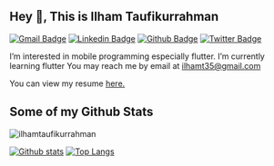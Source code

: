 <!-- ### Hi there 👋

<!-- I am a software developer with robust problem solving skills and proven experience in creating and designing software environment -->
<!-- - 🔭 I’m currently working on ... -->
<!-- - 👀 I’m interested in mobile programming especially flutter. -->
<!-- - 🌱 I’m currently learning flutter -->
<!-- - 👯 I’m looking to collaborate on ... -->
<!-- - 🤔 I’m looking for help with ... -->
<!-- - 💬 Ask me about ... -->
<!-- - 📫 You may reach me by email at ilhamt35@gmail.com -->
<!-- - 😄 Pronouns: ...
- ⚡ Fun fact: ...
 -->
 ## Hey 👋, This is Ilham Taufikurrahman
[![Gmail Badge](https://img.shields.io/badge/-ilhamt35@gmail.com-c14438?style=flat&logo=Gmail&logoColor=white&link=mailto:ilhamt35@gmail.com)](mailto:ilhamt35@gmail.com) 
[![Linkedin Badge](https://img.shields.io/badge/-ilhamtaufikurrahman-0072b1?style=flat&logo=Linkedin&logoColor=white&link=https://www.linkedin.com/in/ilhamtaufikurrahman/)](https://www.linkedin.com/in/ilhamtaufikurrahman/) [![Github Badge](https://img.shields.io/badge/-ilhamtaufikurrahman-grey?style=flat&logo=github&logoColor=white&link=https://github.com/ilhamtaufikurrahman/)](https://www.github.com/ilhamtaufikurrahman/) [![Twitter Badge](https://img.shields.io/badge/-ilhamtaufiku-00acee?style=flat&logo=twitter&logoColor=white&link=https://twitter.com/ilhamtaufiku/)](https://www.twitter.com/ilhamtaufiku/) <p align='left'>I’m interested in mobile programming especially flutter.
I’m currently learning flutter
You may reach me by email at ilhamt35@gmail.com</p><p align='left'> You can view my resume <a href='https://drive.google.com/file/d/1K6tSiPrQqrNC1_AmRjXfDV4FxgMlwbAX/view?usp=sharing ' target=_blank><u>here</u>.</a></p>
## Some of my Github Stats
<p align=left> <img src=https://komarev.com/ghpvc/?username=ilhamtaufikurrahman alt=ilhamtaufikurrahman /> </p>

[![Github stats](https://github-readme-stats.vercel.app/api?username=ilhamtaufikurrahman&show_icons=true&theme=radical&include_all_commits=true)](https://github.com/ilhamtaufikurrahman/github-readme-stats)
[![Top Langs](https://github-readme-stats.vercel.app/api/top-langs/?username=ilhamtaufikurrahman&theme=radical&layout=compact)](https://github.com/ilhamtaufikurrahman/github-readme-stats)
